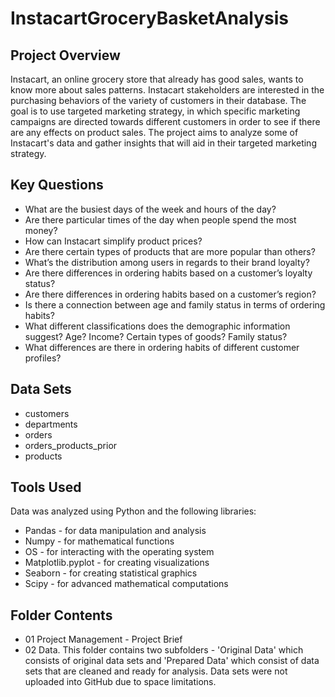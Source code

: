 # InstacartGroceryBasketAnalysis
## Project Overview
Instacart, an online grocery store that already has good sales, wants to know more about sales patterns.  Instacart stakeholders are interested in the purchasing behaviors of the variety of customers in their database.  The goal is to use targeted marketing strategy, in which specific marketing campaigns are directed towards different customers in order to see if there are any effects on product sales.  The project aims to analyze some of Instacart's data and gather insights that will aid in their targeted marketing strategy.
## Key Questions
- What are the busiest days of the week and hours of the day?
- Are there particular times of the day when people spend the most money?
- How can Instacart simplify product prices?
- Are there certain types of products that are more popular than others?
- What’s the distribution among users in regards to their brand loyalty?
- Are there differences in ordering habits based on a customer’s loyalty status?
- Are there differences in ordering habits based on a customer’s region?
- Is there a connection between age and family status in terms of ordering
habits?
- What different classifications does the demographic information suggest?
Age? Income? Certain types of goods? Family status?
- What differences are there in ordering habits of different customer
profiles? 
## Data Sets
- customers
- departments
- orders
- orders_products_prior
- products
## Tools Used 
Data was analyzed using Python and the following libraries: 
- Pandas - for data manipulation and analysis
- Numpy - for mathematical functions 
- OS - for interacting with the operating system
- Matplotlib.pyplot - for creating visualizations  
- Seaborn - for creating statistical graphics 
- Scipy - for advanced mathematical computations
## Folder Contents 
- 01 Project Management - Project Brief
- 02 Data.  This folder contains two subfolders - 'Original Data' which consists of original data sets and 'Prepared Data' which consist of data sets that are cleaned and ready for analysis.  Data sets were not uploaded into GitHub due to space limitations.  
